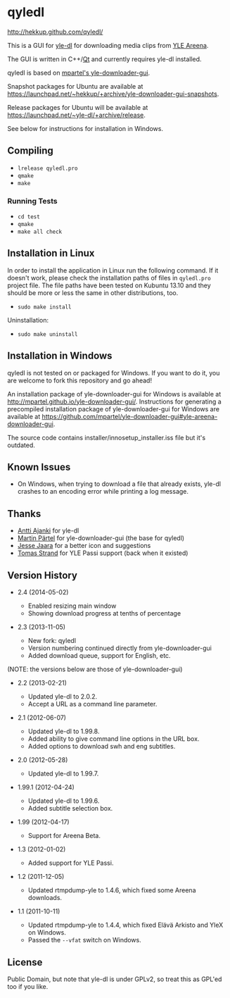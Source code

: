 # qyledl #

http://hekkup.github.com/qyledl/

This is a GUI for [yle-dl](http://aajanki.github.com/yle-dl/index.html) for downloading media clips from [YLE Areena](http://areena.yle.fi/).

The GUI is written in C++/[Qt](http://qt-project.org/) and currently requires yle-dl installed.

qyledl is based on [mpartel's yle-downloader-gui](https://github.com/mpartel/yle-downloader-gui).

Snapshot packages for Ubuntu are available at https://launchpad.net/~hekkup/+archive/yle-downloader-gui-snapshots.

Release packages for Ubuntu will be available at https://launchpad.net/~yle-dl/+archive/release.

See below for instructions for installation in Windows.

## Compiling ##

- `lrelease qyledl.pro`
- `qmake`
- `make`

### Running Tests ###

- `cd test`
- `qmake`
- `make all check`

## Installation in Linux ##

In order to install the application in Linux run the following command. If it doesn't work, please check the installation paths of files in `qyledl.pro` project file. The file paths have been tested on Kubuntu 13.10 and they should be more or less the same in other distributions, too.

- `sudo make install`

Uninstallation:

- `sudo make uninstall`

## Installation in Windows ##

qyledl is not tested on or packaged for Windows. If you want to do it, you are welcome to fork this repository and go ahead!

An installation package of yle-downloader-gui for Windows is available at http://mpartel.github.io/yle-downloader-gui/. Instructions for generating a precompiled installation package of yle-downloader-gui for Windows are available at https://github.com/mpartel/yle-downloader-gui#yle-areena-downloader-gui.

The source code contains installer/innosetup_installer.iss file but it's outdated.


## Known Issues ##

- On Windows, when trying to download a file that already exists, yle-dl crashes to an encoding error while printing a log message.

## Thanks ##

- [Antti Ajanki](https://github.com/aajanki) for yle-dl
- [Martin Pärtel](https://github.com/mpartel) for yle-downloader-gui (the base for qyledl)
- [Jesse Jaara](https://github.com/Huulivoide) for a better icon and suggestions
- [Tomas Strand](https://github.com/straend) for YLE Passi support (back when it existed)

## Version History ##

- 2.4 (2014-05-02)
    * Enabled resizing main window
    * Showing download progress at tenths of percentage

- 2.3 (2013-11-05)
    * New fork: qyledl
    * Version numbering continued directly from yle-downloader-gui
    * Added download queue, support for English, etc.

(NOTE: the versions below are those of yle-downloader-gui)

- 2.2 (2013-02-21)
    * Updated yle-dl to 2.0.2.
    * Accept a URL as a command line parameter.

- 2.1 (2012-06-07)
    * Updated yle-dl to 1.99.8.
    * Added ability to give command line options in the URL box.
    * Added options to download swh and eng subtitles.

- 2.0 (2012-05-28)
    * Updated yle-dl to 1.99.7.

- 1.99.1 (2012-04-24)
    * Updated yle-dl to 1.99.6.
    * Added subtitle selection box.

- 1.99 (2012-04-17)
    * Support for Areena Beta.

- 1.3 (2012-01-02)
    * Added support for YLE Passi.

- 1.2 (2011-12-05)
    * Updated rtmpdump-yle to 1.4.6, which fixed some Areena downloads.

- 1.1 (2011-10-11)
    * Updated rtmpdump-yle to 1.4.4, which fixed Elävä Arkisto and YleX on Windows.
    * Passed the `--vfat` switch on Windows.

## License ##

Public Domain, but note that yle-dl is under GPLv2, so treat this as GPL'ed too if you like.

